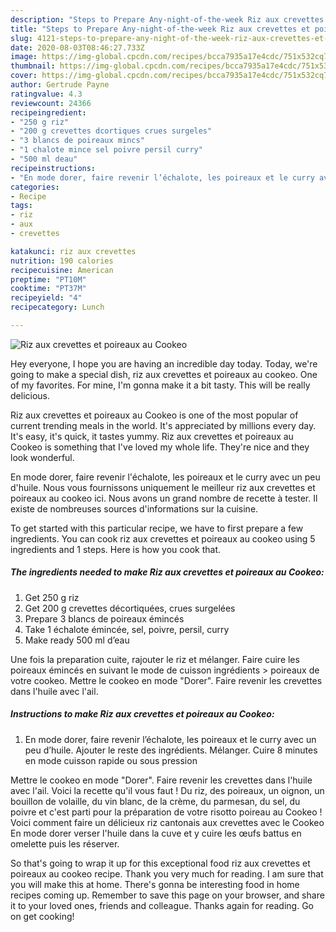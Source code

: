 ```yaml
---
description: "Steps to Prepare Any-night-of-the-week Riz aux crevettes et poireaux au Cookeo"
title: "Steps to Prepare Any-night-of-the-week Riz aux crevettes et poireaux au Cookeo"
slug: 4121-steps-to-prepare-any-night-of-the-week-riz-aux-crevettes-et-poireaux-au-cookeo
date: 2020-08-03T08:46:27.733Z
image: https://img-global.cpcdn.com/recipes/bcca7935a17e4cdc/751x532cq70/riz-aux-crevettes-et-poireaux-au-cookeo-photo-principale-de-la-recette.jpg
thumbnail: https://img-global.cpcdn.com/recipes/bcca7935a17e4cdc/751x532cq70/riz-aux-crevettes-et-poireaux-au-cookeo-photo-principale-de-la-recette.jpg
cover: https://img-global.cpcdn.com/recipes/bcca7935a17e4cdc/751x532cq70/riz-aux-crevettes-et-poireaux-au-cookeo-photo-principale-de-la-recette.jpg
author: Gertrude Payne
ratingvalue: 4.3
reviewcount: 24366
recipeingredient:
- "250 g riz"
- "200 g crevettes dcortiques crues surgeles"
- "3 blancs de poireaux mincs"
- "1 chalote mince sel poivre persil curry"
- "500 ml deau"
recipeinstructions:
- "En mode dorer, faire revenir l’échalote, les poireaux et le curry avec un peu d’huile. Ajouter le reste des ingrédients. Mélanger. Cuire 8 minutes en mode cuisson rapide ou sous pression"
categories:
- Recipe
tags:
- riz
- aux
- crevettes

katakunci: riz aux crevettes 
nutrition: 190 calories
recipecuisine: American
preptime: "PT10M"
cooktime: "PT37M"
recipeyield: "4"
recipecategory: Lunch

---
```



![Riz aux crevettes et poireaux au Cookeo](https://img-global.cpcdn.com/recipes/bcca7935a17e4cdc/751x532cq70/riz-aux-crevettes-et-poireaux-au-cookeo-photo-principale-de-la-recette.jpg)

Hey everyone, I hope you are having an incredible day today. Today, we're going to make a special dish, riz aux crevettes et poireaux au cookeo. One of my favorites. For mine, I'm gonna make it a bit tasty. This will be really delicious.

Riz aux crevettes et poireaux au Cookeo is one of the most popular of current trending meals in the world. It's appreciated by millions every day. It's easy, it's quick, it tastes yummy. Riz aux crevettes et poireaux au Cookeo is something that I've loved my whole life. They're nice and they look wonderful.

En mode dorer, faire revenir l&#39;échalote, les poireaux et le curry avec un peu d&#39;huile. Nous vous fournissons uniquement le meilleur riz aux crevettes et poireaux au cookeo ici. Nous avons un grand nombre de recette à tester. Il existe de nombreuses sources d&#39;informations sur la cuisine.


To get started with this particular recipe, we have to first prepare a few ingredients. You can cook riz aux crevettes et poireaux au cookeo using 5 ingredients and 1 steps. Here is how you cook that.

<!--inarticleads1-->

##### The ingredients needed to make Riz aux crevettes et poireaux au Cookeo:

1. Get 250 g riz
1. Get 200 g crevettes décortiquées, crues surgelées
1. Prepare 3 blancs de poireaux émincés
1. Take 1 échalote émincée, sel, poivre, persil, curry
1. Make ready 500 ml d’eau


Une fois la preparation cuite, rajouter le riz et mélanger. Faire cuire les poireaux émincés en suivant le mode de cuisson ingrédients &gt; poireaux de votre cookeo. Mettre le cookeo en mode &#34;Dorer&#34;. Faire revenir les crevettes dans l&#39;huile avec l&#39;ail. 

<!--inarticleads2-->

##### Instructions to make Riz aux crevettes et poireaux au Cookeo:

1. En mode dorer, faire revenir l’échalote, les poireaux et le curry avec un peu d’huile. Ajouter le reste des ingrédients. Mélanger. Cuire 8 minutes en mode cuisson rapide ou sous pression


Mettre le cookeo en mode &#34;Dorer&#34;. Faire revenir les crevettes dans l&#39;huile avec l&#39;ail. Voici la recette qu&#39;il vous faut ! Du riz, des poireaux, un oignon, un bouillon de volaille, du vin blanc, de la crème, du parmesan, du sel, du poivre et c&#39;est parti pour la préparation de votre risotto poireau au Cookeo ! Voici comment faire un délicieux riz cantonais aux crevettes avec le Cookeo En mode dorer verser l&#39;huile dans la cuve et y cuire les œufs battus en omelette puis les réserver. 

So that's going to wrap it up for this exceptional food riz aux crevettes et poireaux au cookeo recipe. Thank you very much for reading. I am sure that you will make this at home. There's gonna be interesting food in home recipes coming up. Remember to save this page on your browser, and share it to your loved ones, friends and colleague. Thanks again for reading. Go on get cooking!
